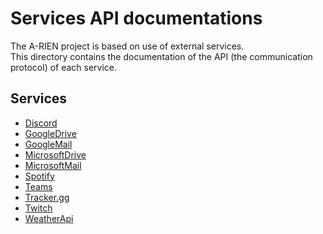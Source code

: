 # Services API documentations

The A-RIEN project is based on use of external services.  
This directory contains the documentation of the API (the communication protocol) of each service.  

## Services

- [Discord](Discord.md)
- [GoogleDrive](GoogleDrive.md)
- [GoogleMail](GoogleMail.md)
- [MicrosoftDrive](MicrosoftDrive.md)
- [MicrosoftMail](MicrosoftMail.md)
- [Spotify](Spotify.md)
- [Teams](Teams.md)
- [Tracker.gg](Tracker.gg.md)
- [Twitch](Twitch.md)
- [WeatherApi](WeatherApi.md)
